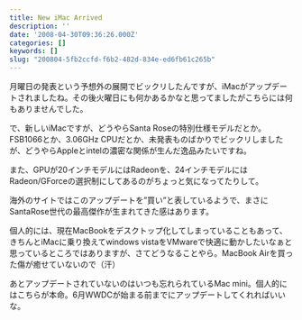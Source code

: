```yaml
---
title: New iMac Arrived
description: ''
date: '2008-04-30T09:36:26.000Z'
categories: []
keywords: []
slug: "200804-5fb2ccfd-f6b2-482d-834e-ed6fb61c265b"
---
```

月曜日の発表という予想外の展開でビックリしたんですが、iMacがアップデートされましたね。その後火曜日にも何かあるかなと思ってましたがこちらには何もありませんでした。

で、新しいiMacですが、どうやらSanta Roseの特別仕様モデルだとか。FSB1066とか、3.06GHz CPUだとか、未発表ものばかりでビックリしましたが、どうやらAppleとintelの濃密な関係が生んだ逸品みたいですね。

また、GPUが20インチモデルにはRadeonを、24インチモデルにはRadeon/GForceの選択制にしてあるのがちょっと気になってたりして。

海外のサイトではこのアップデートを”買い”と表しているようで、まさにSantaRose世代の最高傑作が生まれてきた感はあります。

個人的には、現在MacBookをデスクトップ化してしまっていることもあって、きちんとiMacに乗り換えてwindows vistaをVMwareで快適に動かしたいなぁと思っているところではありますが、さてどうなることやら。MacBook Airを買った傷が癒せていないので（汗）

あとアップデートされていないのはいつも忘れられているMac mini。個人的にはこちらが本命。6月WWDCが始まる前までにアップデートしてくれればいいな。